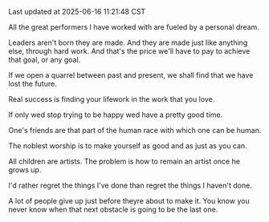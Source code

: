 Last updated at 2025-06-16 11:21:48 CST

All the great performers I have worked with are fueled by a personal dream.

Leaders aren't born they are made. And they are made just like anything else, through hard work. And that's the price we'll have to pay to achieve that goal, or any goal.

If we open a quarrel between past and present, we shall find that we have lost the future.

Real success is finding your lifework in the work that you love.

If only wed stop trying to be happy wed have a pretty good time.

One's friends are that part of the human race with which one can be human.

The noblest worship is to make yourself as good and as just as you can.

All children are artists. The problem is how to remain an artist once he grows up.

I'd rather regret the things I've done than regret the things I haven't done.

A lot of people give up just before theyre about to make it. You know you never know when that next obstacle is going to be the last one.

